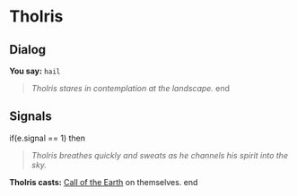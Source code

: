 # Tholris


## Dialog

**You say:** `hail`



>*Tholris stares in contemplation at the landscape.*
end



## Signals

if(e.signal == 1) then


>*Tholris breathes quickly and sweats as he channels his spirit into the sky.*


**Tholris casts:** [Call of the Earth](/spell/791) on themselves.
end





